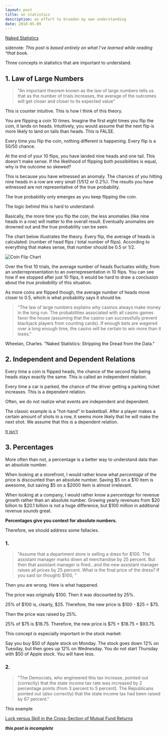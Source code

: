 ```yaml
---
layout: post
title: on statistics
description: an effort to broaden my own understanding
date: 2018-05-09
---
```


[Naked Statistics](https://www.amazon.com/Naked-Statistics-Stripping-Dread-Data/dp/1480590185)

sidenote: *This post is based entirely on what I've learned while reading ^that book.*

Three concepts in statistics that are important to understand.

## 1. Law of Large Numbers
> "An important theorem known as the law of large numbers tells us that as the number of trials increases, the average of the outcomes will get closer and closer to its expected value"

This is counter intuitive. This is how I think of this theory.

You are flipping a coin 10 times. Imagine the first eight times you flip the coin, it lands on heads. Intuitively, you would assume that the next flip is more likely to land on tails than heads. This is FALSE.

Every time you flip the coin, nothing different is happening. Every flip is a 50/50 chance.

At the end of your 10 flips, you have landed nine heads and one tail. This doesn't make sense. If the likelihood of flipping both possibilities is equal, why is the outcome so skewed?

This is because you have witnessed an anomaly. The chances of you hitting nine heads in a row are very small (1/512 or 0.2%). The results you have witnessed are not representative of the true probability.

The true probability only emerges as you keep flipping the coin.

The logic behind this is hard to understand.

Basically, the more time you flip the coin, the less anomalies (like nine heads in a row) will matter to the overall result. Eventually anomalies are drowned out and the true probability can be seen.

The chart below illustrates the theory. Every flip, the average of heads is calculated: (number of head flips / total number of flips). According to everything that makes sense, that number should be 0.5 or 1/2.

![Coin Flip Chart](/assets/heads14.png)

Over the first 10 trials, the average number of heads fluctuates wildly, from an underrepresentation to an overrepresentation in 10 flips. You can see how if we stopped after just 10 flips, it would be hard to draw a conclusion about the *true probability* of this situation.

As more coins are flipped though, the average number of heads move closer to 0.5, which is what probability says it should be.

> "The law of large numbers explains why casinos always make money in the long run. The probabilities associated with all casino games favor the house (assuming that the casino can successfully prevent blackjack players from counting cards). If enough bets are wagered over a long enough time, the casino will be certain to win more than it loses."

Wheelan, Charles. "Naked Statistics: Stripping the Dread from the Data."

## 2. Independent and Dependent Relations

Every time a coin is flipped heads, the chance of the second flip being heads stays exactly the same. This is called an independent relation.

Every time a car is parked, the chance of the driver getting a parking ticket increases. This is a dependent relation.

Often, we do not realize what events are independent and dependent.

The classic example is a "hot-hand" in basketball. After a player makes a certain amount of shots in a row, it seems more likely that he will make the next shot. We assume that this is a dependent relation.

[It isn't](https://www.sciencedirect.com/science/article/pii/0010028585900106)

## 3. Percentages

More often than not, a percentage is a better way to understand data than an absolute number.

When looking at a storefront, I would rather know what *percentage* of the price is discounted than an absolute number. Saving $5 on a $10 item is awesome, but saving $5 on a $2000 item is almost irrelevant.

When looking at a company, I would rather know a *percentage* for revenue growth rather than an absolute number. Growing yearly revenues from $20 billion to $20.1 billion is not a huge difference, but $100 million in additional revenue *sounds* great.

**Percentages give you context for absolute numbers.**

Therefore, we should address some fallacies.

### 1.
> "Assume that a department store is selling a dress for $100. The assistant manager marks down all merchandise by 25 percent. But then that assistant manager is fired…and the new assistant manager raises all prices by 25 percent. What is the final price of the dress? If you said (or thought) $100, "

Then you are wrong. Here is what happened.

The price was originally $100. Then it was discounted by 25%.

25% of $100 is, clearly, $25. Therefore, the new price is $100 - $25 = $75.

Then the price was raised by 25%.

25% of $75 is $18.75. Therefore, the new price is $75 + $18.75 = $93.75.

This concept is especially important in the stock market:

Say you buy $50 of Apple stock on Monday. The stock goes down 12% on Tuesday, but then goes up 12% on Wednesday. You do not start Thursday with $50 of Apple stock. You will have less.

### 2.
> "The Democrats, who engineered this tax increase, pointed out (correctly) that the state income tax rate was increased by 2 percentage points (from 3 percent to 5 percent). The Republicans pointed out (also correctly) that the state income tax had been raised by 67 percent."

This example


[Luck versus Skill in the Cross-Section of Mutual Fund Returns](http://citeseerx.ist.psu.edu/viewdoc/download?doi=10.1.1.479.3099&rep=rep1&type=pdf)

***this post is incomplete***
